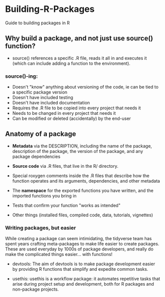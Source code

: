 # Building-R-Packages

Guide to building packages in R

## Why build a package, and not just use source() function?

* source() references a specific .R file, reads it all in and executes it (which can include adding a function to the environment).

### source()-ing: 

* Doesn't "know" anything about versioning of the code, ie can be tied to a specific package version
* Doesn't have included testing
* Doesn't have included documentation
* Requires the .R file to be copied into every project that needs it
* Needs to be changed in every project that needs it
* Can be modified or deleted (accidentally) by the end-user


## Anatomy of a package

* **Metadata** via the DESCRIPTION, including the name of the package, description of the package, the version of the package, and any package dependencies

* **Source code** via .R files, that live in the R/ directory.

* Special roxygen comments inside the .R files that describe how the function operates and its arguments, dependencies, and other metadata

* The **namespace** for the exported functions you have written, and the imported functions you bring in

* Tests that confirm your function "works as intended"

* Other things (installed files, compiled code, data, tutorials, vignettes)


### Writing packages, but easier

While creating a package can seem intimidating, the tidyverse team has spent years crafting meta-packages to make life easier to create packages. These are used everyday by 1000s of package developers, and really do make the complicated things easier... with functions!

* devtools:
The aim of devtools is to make package development easier by providing R functions that simplify and expedite common tasks.

* usethis:
usethis is a workflow package: it automates repetitive tasks that arise during project setup and development, both for R packages and non-package projects.


